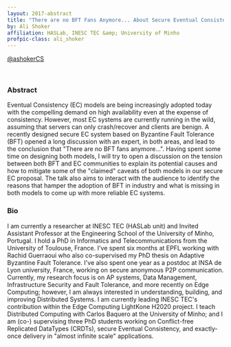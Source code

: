 ```yaml
---
layout: 2017-abstract
title: "There are no BFT Fans Anymore... About Secure Eventual Consistency"
by: Ali Shoker
affiliation: HASLab, INESC TEC &amp; University of Minho
profpic-class: ali_shoker
---
```


[@ashokerCS](https://twitter.com/ashokerCS)

<br/>

### Abstract

Eventual Consistency (EC) models are being increasingly adopted today with the compelling demand on high availability even at the expense of consistency. However, most EC systems are currently running in the wild, assuming that servers can only crash/recover and clients are benign. A recently designed secure EC system based on Byzantine Fault Tolerance (BFT) opened a long discussion with an expert, in both areas, and lead to the conclusion that &quot;There are no BFT fans anymore...&quot;. Having spent some time on designing both models, I will try to open a discussion on the tension between both BFT and EC communities to explain its potential causes and how to mitigate some of the &quot;claimed&quot; caveats of both models in our secure EC proposal. The talk also aims to interact with the audience to identify the reasons that hamper the adoption of BFT in industry and what is missing in both models to come up with more reliable EC systems.

### Bio


I am currently a researcher at INESC TEC (HASLab unit) and Invited Assistant Professor at the Engineering School of the University of Minho, Portugal. I hold a PhD in Informatics and Telecommunications from the University of Toulouse, France. I've spent six months at EPFL working with Rachid Guerraoui who also co-supervised my PhD thesis on Adaptive Byzantine Fault Tolerance. I've also spent one year as a postdoc at INSA de Lyon university, France, working on secure anonymous P2P communication. Currently, my research focus is on AP systems, Data Management, Infrastructure Security and Fault Tolerance, and more recently on Edge Computing; however, I am always interested in understanding, building, and improving Distributed Systems. I am currently leading INESC TEC's contribution within the Edge Computing LightKone H2020 project. I teach Distributed Computing with Carlos Baquero at the University of Minho; and I am (co-) supervising three PhD students working on Conflict-free Replicated DataTypes (CRDTs), secure Eventual Consistency, and exactly-once delivery in &quot;almost infinite scale&quot; applications.

